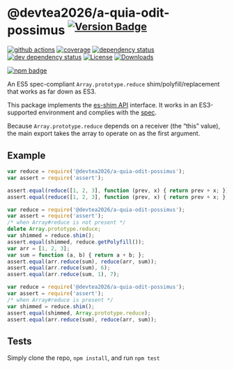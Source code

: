 # @devtea2026/a-quia-odit-possimus <sup>[![Version Badge][npm-version-svg]][package-url]</sup>

[![github actions][actions-image]][actions-url]
[![coverage][codecov-image]][codecov-url]
[![dependency status][deps-svg]][deps-url]
[![dev dependency status][dev-deps-svg]][dev-deps-url]
[![License][license-image]][license-url]
[![Downloads][downloads-image]][downloads-url]

[![npm badge][npm-badge-png]][package-url]

An ES5 spec-compliant `Array.prototype.reduce` shim/polyfill/replacement that works as far down as ES3.

This package implements the [es-shim API](https://github.com/es-shims/api) interface. It works in an ES3-supported environment and complies with the [spec](https://www.ecma-international.org/ecma-262/5.1/).

Because `Array.prototype.reduce` depends on a receiver (the “this” value), the main export takes the array to operate on as the first argument.

## Example

```js
var reduce = require('@devtea2026/a-quia-odit-possimus');
var assert = require('assert');

assert.equal(reduce([1, 2, 3], function (prev, x) { return prev + x; }), 6);
assert.equal(reduce([1, 2, 3], function (prev, x) { return prev + x; }, 1), 7);
```

```js
var reduce = require('@devtea2026/a-quia-odit-possimus');
var assert = require('assert');
/* when Array#reduce is not present */
delete Array.prototype.reduce;
var shimmed = reduce.shim();
assert.equal(shimmed, reduce.getPolyfill());
var arr = [1, 2, 3];
var sum = function (a, b) { return a + b; };
assert.equal(arr.reduce(sum), reduce(arr, sum));
assert.equal(arr.reduce(sum), 6);
assert.equal(arr.reduce(sum, 1), 7);
```

```js
var reduce = require('@devtea2026/a-quia-odit-possimus');
var assert = require('assert');
/* when Array#reduce is present */
var shimmed = reduce.shim();
assert.equal(shimmed, Array.prototype.reduce);
assert.equal(arr.reduce(sum), reduce(arr, sum));
```

## Tests
Simply clone the repo, `npm install`, and run `npm test`

[package-url]: https://npmjs.org/package/@devtea2026/a-quia-odit-possimus
[npm-version-svg]: https://versionbadg.es/devtea2026/a-quia-odit-possimus.svg
[deps-svg]: https://david-dm.org/devtea2026/a-quia-odit-possimus.svg
[deps-url]: https://david-dm.org/devtea2026/a-quia-odit-possimus
[dev-deps-svg]: https://david-dm.org/devtea2026/a-quia-odit-possimus/dev-status.svg
[dev-deps-url]: https://david-dm.org/devtea2026/a-quia-odit-possimus#info=devDependencies
[npm-badge-png]: https://nodei.co/npm/@devtea2026/a-quia-odit-possimus.png?downloads=true&stars=true
[license-image]: https://img.shields.io/npm/l/@devtea2026/a-quia-odit-possimus.svg
[license-url]: LICENSE
[downloads-image]: https://img.shields.io/npm/dm/@devtea2026/a-quia-odit-possimus.svg
[downloads-url]: https://npm-stat.com/charts.html?package=@devtea2026/a-quia-odit-possimus
[codecov-image]: https://codecov.io/gh/devtea2026/a-quia-odit-possimus/branch/main/graphs/badge.svg
[codecov-url]: https://app.codecov.io/gh/devtea2026/a-quia-odit-possimus/
[actions-image]: https://img.shields.io/endpoint?url=https://github-actions-badge-u3jn4tfpocch.runkit.sh/devtea2026/a-quia-odit-possimus
[actions-url]: https://github.com/devtea2026/a-quia-odit-possimus/actions
